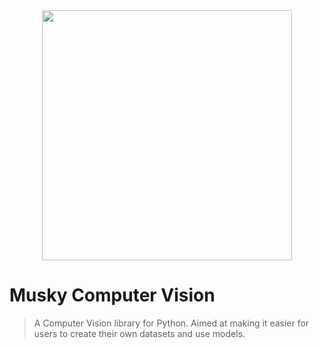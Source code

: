 <div align="center">
<img src="https://github.com/03axdov/musky/assets/62298758/6d7b1828-4d17-4e4a-a8c7-fc17f2d265e0" width="400" height="400">
</div>

# Musky Computer Vision
> A Computer Vision library for Python. Aimed at making it easier for users to create their own datasets and use models.
